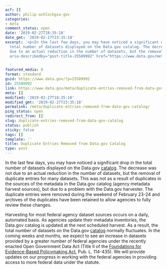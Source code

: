 ```yaml
---
acf: []
author: philip-ashlockgsa-gov
categories:
- meta
comment_status: open
date: '2019-02-27T18:35:18'
date_gmt: '2019-02-27T23:35:18'
excerpt: '<p>In the last few days, you may have noticed a significant drop in the
  total number of datasets displayed on the Data.gov catalog. The decrease was not
  due to an actual reduction in the number of datasets, but the removal &hellip; <a
  aria-describedby="post-title-25589992" href="https://www.data.gov/meta/duplicate-entries-removed-from-data-gov-catalog/">Continued</a></p>

  '
featured_media: 0
format: standard
guid: https://www.data.gov/?p=25589992
id: 25589992
link: https://www.data.gov/meta/duplicate-entries-removed-from-data-gov-catalog/
meta: []
modified: '2019-02-27T18:35:18'
modified_gmt: '2019-02-27T23:35:18'
permalink: /meta/duplicate-entries-removed-from-data-gov-catalog/
ping_status: open
redirect_from: []
slug: duplicate-entries-removed-from-data-gov-catalog
status: publish
sticky: false
tags: []
template: ''
title: Duplicate Entries Removed from Data.gov Catalog
type: post
---
```

In the last few days, you may have noticed a significant drop in the total number of datasets displayed on the Data.gov [catalog](https://catalog.data.gov). The decrease was not due to an actual reduction in the number of datasets, but the removal of duplicate entries for many datasets. This was not as a result of duplicates in the sources of the metadata in the Data.gov catalog (agency metadata harvest sources), but due to a problem with the Data.gov harvester. The duplicate entries were removed during the weekend of February 23-24 and archives of the duplicates have been retained to allow agencies to fully review these changes. 


Harvesting for most federal agency dataset sources occurs on a daily, automated basis. As agencies update their metadata inventories, the Data.gov catalog is updated at the next scheduled harvest. As a result, the total number of datasets on the Data.gov [catalog](https://catalog.data.gov) normally fluctuates. In the coming weeks and months, we expect to see an increase in datasets provided by a greater number of federal agencies under the recently enacted Open Government Data Act (Title II of the [Foundations for Evidence-Based Policymaking Act](https://www.congress.gov/bill/115th-congress/house-bill/4174/text), Pub. L. 114-435). We will provide updates on our progress in working with the federal agencies in providing access to more federal data under the statute.


